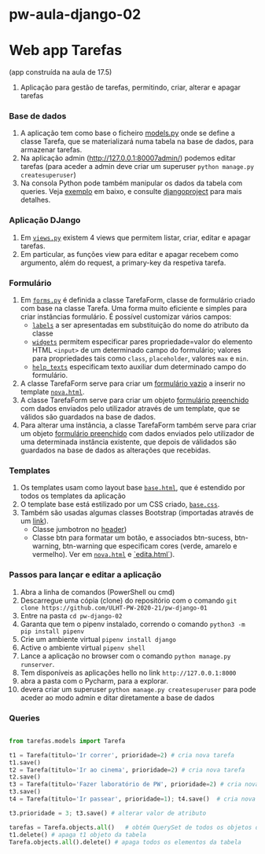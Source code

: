 # pw-aula-django-02

# Web app Tarefas 
(app construída na aula de 17.5)

1. Aplicação para gestão de tarefas, permitindo, criar, alterar e apagar tarefas

### Base de dados
1. A aplicação tem como base o ficheiro [models.py](https://github.com/ULHT-PW-2020-21/pw-aula-django-02/blob/master/tarefas/models.py) onde se define a classe Tarefa, que se materializará numa tabela na base de dados, para armazenar tarefas.
1. Na aplicação admin (http://127.0.0.1:80007admin/) podemos editar tarefas (para aceder a admin deve criar um superuser `python manage.py createsuperuser`)
1. Na consola Python pode também manipular os dados da tabela com queries. Veja [exemplo](#queries) em baixo, e consulte [djangoproject](https://docs.djangoproject.com/en/3.2/topics/db/queries/) para mais detalhes.

### Aplicação DJango
1. Em [`views.py`](https://github.com/ULHT-PW-2020-21/pw-aula-django-02/blob/master/tarefas/views.py) existem 4 views que permitem listar, criar, editar e apagar tarefas.
1. Em particular, as funções view para editar e apagar recebem como argumento, além do request, a primary-key da respetiva tarefa.  


### Formulário
1. Em [`forms.py`](https://github.com/ULHT-PW-2020-21/pw-aula-django-02/blob/21a2f865f02eeb36007ac3e4916cc0dc69835c6b/tarefas/forms.py) é definida a classe TarefaForm, classe de formulário criado com base na classe Tarefa. Uma forma muito eficiente e simples para criar instâncias formulário. É possível customizar vários campos:
    * [`labels`](https://github.com/ULHT-PW-2020-21/pw-aula-django-02/blob/21a2f865f02eeb36007ac3e4916cc0dc69835c6b/tarefas/forms.py#L18) a ser apresentadas em substituição do nome do atributo da classe 
    * [`widgets`](https://github.com/ULHT-PW-2020-21/pw-aula-django-02/blob/21a2f865f02eeb36007ac3e4916cc0dc69835c6b/tarefas/forms.py#L11) permitem especificar pares propriedade=valor do elemento HTML `<input>` de um determinado campo do formulário; valores para propriedades tais como `class`, `placeholder`, valores `max` e `min`. 
    * [`help_texts`](https://github.com/ULHT-PW-2020-21/pw-aula-django-02/blob/21a2f865f02eeb36007ac3e4916cc0dc69835c6b/tarefas/forms.py#L25) especificam texto auxiliar dum determinado campo do formulário.
1. A classe TarefaForm serve para criar um [formulário vazio](https://github.com/ULHT-PW-2020-21/pw-aula-django-02/blob/master/tarefas/views.py#L17) a inserir no template [`nova.html`](https://github.com/ULHT-PW-2020-21/pw-aula-django-02/blob/master/tarefas/templates/tarefas/nova.html#L8).
1. A classe TarefaForm serve para criar um objeto [formulário preenchido](https://github.com/ULHT-PW-2020-21/pw-aula-django-02/blob/master/tarefas/views.py#L17) com dados enviados pelo utilizador através de um template, que se válidos são guardados na base de dados.
1. Para alterar uma instância, a classe TarefaForm também serve para criar um objeto [formulário preenchido](https://github.com/ULHT-PW-2020-21/pw-aula-django-02/blob/master/tarefas/views.py#L29) com dados enviados pelo utilizador de uma determinada instância existente, que depois de válidados são guardados na base de dados as alterações que recebidas.

### Templates
1. Os templates usam como layout base [`base.html`](https://github.com/ULHT-PW-2020-21/pw-aula-django-02/blob/master/tarefas/templates/tarefas/base.html), que é estendido por todos os templates da aplicação
1. O template base está estilizado por um CSS criado, [`base.css`](https://github.com/ULHT-PW-2020-21/pw-aula-django-02/blob/master/tarefas/static/tarefas/base.css). 
2. Também são usadas algumas classes Bootstrap (importadas através de um [link](https://github.com/ULHT-PW-2020-21/pw-aula-django-02/blob/master/tarefas/templates/tarefas/base.html#L7)). 
    * Classe jumbotron no [header](https://github.com/ULHT-PW-2020-21/pw-aula-django-02/blob/master/tarefas/templates/tarefas/base.html#L12)) 
    * Classe btn para formatar um botão, e associados btn-sucess, btn-warning, btn-warning que especificam cores (verde, amarelo e vermelho). Ver em [`nova.html`](https://github.com/ULHT-PW-2020-21/pw-aula-django-02/blob/master/tarefas/templates/tarefas/nova.html) e [`edita.html´](https://github.com/ULHT-PW-2020-21/pw-aula-django-02/blob/master/tarefas/templates/tarefas/edita.html#L9)).


### Passos para lançar e editar a aplicação
1. Abra a linha de comandos (PowerShell ou cmd)
1. Descarregue uma cópia (clone) do repositório com o comando `git clone https://github.com/ULHT-PW-2020-21/pw-django-01` 
1. Entre na pasta  `cd pw-django-02`
1. Garanta que tem o pipenv instalado, correndo o comando `python3 -m pip install pipenv`
1. Crie um ambiente virtual `pipenv install django` 
1. Active o ambiente virtual `pipenv shell`
1. Lance a aplicação no browser com o comando `python manage.py runserver`. 
1. Tem disponíveis as aplicações hello no link `http://127.0.0.1:8000`
1. abra a pasta com o Pycharm, para a explorar.
1. devera criar um superuser `python manage.py createsuperuser` para pode aceder ao modo admin e ditar diretamente a base de dados

### Queries

```Python

from tarefas.models import Tarefa

t1 = Tarefa(titulo='Ir correr', prioridade=2) # cria nova tarefa
t1.save()
t2 = Tarefa(titulo='Ir ao cinema', prioridade=2) # cria nova tarefa
t2.save()
t3 = Tarefa(titulo='Fazer laboratório de PW', prioridade=2) # cria nova tarefa
t3.save()
t4 = Tarefa(titulo='Ir passear', prioridade=1); t4.save()  # cria nova tarefa

t3.prioridade = 3; t3.save() # alterar valor de atributo

tarefas = Tarefa.objects.all()   # obtém QuerySet de todos os objetos da tabela
t1.delete() # apaga t1 objeto da tabela
Tarefa.objects.all().delete() # apaga todos os elementos da tabela
```
